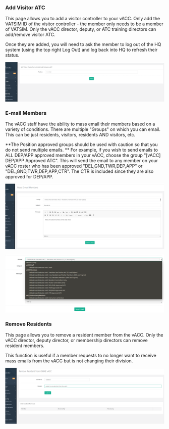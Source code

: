 ### Add Visitor ATC
This page allows you to add a visitor controller to your vACC. Only add the VATSIM ID of the visitor controller - the member only needs to be a member of VATSIM. Only the vACC director, deputy, or ATC training directors can add/remove visitor ATC.

Once they are added, you will need to ask the member to log out of the HQ system (using the top right Log Out) and log back into HQ to refresh their status.

![](/assets/addvis1.PNG)

### E-mail Members
The vACC staff have the ability to mass email their members based on a variety of conditions. There are multiple "Groups" on which you can email. This can be just residents, visitors, residents AND visitors, etc. 

**The Position approved groups should be used with caution so that you do not send multiple emails. **
For example, if you wish to send emails to ALL DEP/APP approved members in your vACC, choose the group "[vACC] DEP/APP Approved ATC". This will send the email to any member on your vACC roster who has been approved "DEL,GND,TWR,DEP,APP" or "DEL,GND,TWR,DEP,APP,CTR". The CTR is included since they are also approved for DEP/APP. 

![](/assets/massemail1.PNG)

![](/assets/massemails2.PNG)

### Remove Residents
This page allows you to remove a resident member from the vACC. Only the vACC director, deputy director, or membership directors can remove resident members.

This function is useful if a member requests to no longer want to receive mass emails from the vACC but is not changing their division.

![](/assets/removemems1.PNG)